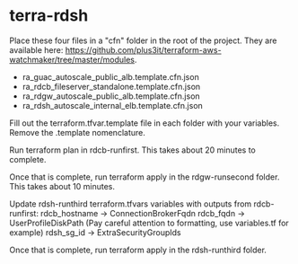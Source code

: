 # terra-rdsh

Place these four files in a "cfn" folder in the root of the project.  They are available here: https://github.com/plus3it/terraform-aws-watchmaker/tree/master/modules.

* ra_guac_autoscale_public_alb.template.cfn.json
* ra_rdcb_fileserver_standalone.template.cfn.json
* ra_rdgw_autoscale_public_alb.template.cfn.json
* ra_rdsh_autoscale_internal_elb.template.cfn.json


Fill out the terraform.tfvar.template file in each folder with your variables.  Remove the .template nomenclature.

Run terraform plan in rdcb-runfirst.  This takes about 20 minutes to complete.

Once that is complete, run terraform apply in the rdgw-runsecond folder.  This takes about 10 minutes.

Update rdsh-runthird terraform.tfvars variables with outputs from rdcb-runfirst: 
rdcb_hostname -> ConnectionBrokerFqdn
rdcb_fqdn -> UserProfileDiskPath (Pay careful attention to formatting, use variables.tf for example)
rdsh_sg_id -> ExtraSecurityGroupIds

Once that is complete, run terraform apply in the rdsh-runthird folder.
